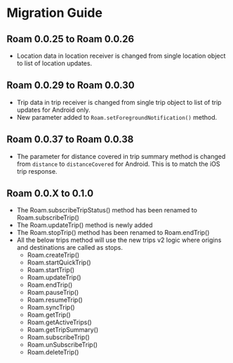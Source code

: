 # Migration Guide

## Roam 0.0.25 to Roam 0.0.26

- Location data in location receiver is changed from single location object to list of location updates.

## Roam 0.0.29 to Roam 0.0.30

- Trip data in trip receiver is changed from single trip object to list of trip updates for Android only.
- New parameter added to `Roam.setForegroundNotification()` method.

## Roam 0.0.37 to Roam 0.0.38

- The parameter for distance covered in trip summary method is changed from `distance` to `distanceCovered` for Android. This is to match the iOS trip response.


## Roam 0.0.X to 0.1.0

- The Roam.subscribeTripStatus() method has been renamed to Roam.subscribeTrip()
- The Roam.updateTrip() method is newly added
- The Roam.stopTrip() method has been renamed to Roam.endTrip()
- All the below trips method will use the new trips v2 logic where origins and destinations are called as stops.
    - Roam.createTrip()
    - Roam.startQuickTrip()
    - Roam.startTrip()
    - Roam.updateTrip()
    - Roam.endTrip()
    - Roam.pauseTrip()
    - Roam.resumeTrip()
    - Roam.syncTrip()
    - Roam.getTrip()
    - Roam.getActiveTrips()
    - Roam.getTripSummary()
    - Roam.subscribeTrip()
    - Roam.unSubscribeTrip()
    - Roam.deleteTrip()